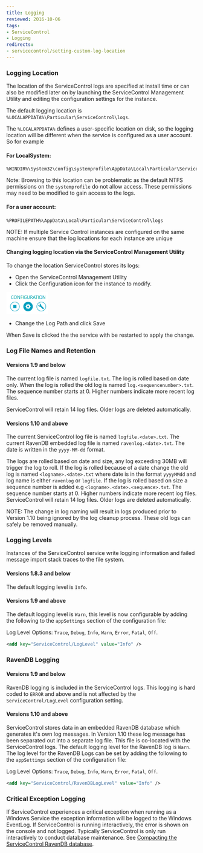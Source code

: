 ```yaml
---
title: Logging
reviewed: 2016-10-06
tags:
- ServiceControl
- Logging
redirects:
- servicecontrol/setting-custom-log-location
---
```


### Logging Location

The location of the ServiceControl logs are specified at install time or can also be modified later on by launching the ServiceControl Management Utility and editing the configuration settings for the instance.

The default logging location is `%LOCALAPPDATA%\Particular\ServiceControl\logs`.

The `%LOCALAPPDATA%` defines a user-specific location on disk, so the logging location will be different when the service is configured as a user account. So for example


#### For LocalSystem:

```no-highlight
%WINDIR%\System32\config\systemprofile\AppData\Local\Particular\ServiceControl\logs
```

Note: Browsing to this location can be problematic as the default NTFS permissions on the `systemprofile` do not allow access. These permissions may need to be modified to gain access to the logs.


#### For a user account:

```no-highlight
%PROFILEPATH%\AppData\Local\Particular\ServiceControl\logs
```


NOTE: If multiple Service Control instances are configured on the same machine ensure that the log locations for each instance are unique


#### Changing logging location via the ServiceControl Management Utility

To change the location ServiceControl stores its logs:

 * Open the ServiceControl Management Utility
 * Click the Configuration icon for the instance to modify.

![](managementutil-configuration.png)

 * Change the Log Path and click Save

When Save is clicked the the service with be restarted to apply the change.


### Log File Names and Retention


#### Versions 1.9 and below

The current log file is named `logfile.txt`. The log is rolled based on date only. When the log is rolled the old log is named `log.<sequencenumber>.txt`. The sequence number starts at 0. Higher numbers indicate more recent log files.

ServiceControl will retain 14 log files. Older logs are deleted automatically.


#### Versions 1.10 and above

The current ServiceControl log file is named `logfile.<date>.txt`. The current RavenDB embedded log file is named `ravenlog.<date>.txt`. The date is written in the `yyyy-MM-dd` format.

The logs are rolled based on date and size, any log exceeding 30MB will trigger the log to roll. If the log is rolled because of a date change the old log is named `<logname>.<date>.txt` where date is in the format `yyyyMMdd` and log name is either `ravenlog` or `logfile`. If the log is rolled based on size a sequence number is added e.g `<logname>.<date>.<sequence>.txt`. The sequence number starts at 0. Higher numbers indicate more recent log files. ServiceControl will retain 14 log files. Older logs are deleted automatically.

NOTE: The change in log naming will result in logs produced prior to Version 1.10 being ignored by the log cleanup process. These old logs can safely be removed manually.



### Logging Levels

Instances of the ServiceControl service write logging information and failed message import stack traces to the file system. 


#### Versions 1.8.3 and below

The default logging level is `Info`.


#### Versions 1.9 and above

The default logging level is `Warn`, this level is now configurable by adding the following to the `appSettings` section of the  configuration file:

Log Level Options: `Trace`, `Debug`, `Info`, `Warn`, `Error`, `Fatal`, `Off`.

```xml
<add key="ServiceControl/LogLevel" value="Info" />
```


### RavenDB Logging


#### Versions 1.9 and below

RavenDB logging is included in the ServiceControl logs. This logging is hard coded to `ERROR` and above and is not affected by the `ServiceControl/LogLevel` configuration setting.


#### Versions 1.10 and above

ServiceControl stores data in an embedded RavenDB database which generates it's own log messages. In Version 1.10 these log message has been separated out into a separate  log file. This file is co-located with the ServiceControl logs. The default logging level for the RavenDB log is `Warn`. The log level for the RavenDB Logs can be set by adding the following to the `appSettings` section of the configuration file:

Log Level Options: `Trace`, `Debug`, `Info`, `Warn`, `Error`, `Fatal`, `Off`.

```xml
<add key="ServiceControl/RavenDBLogLevel" value="Info" />
```


### Critical Exception Logging

If ServiceControl experiences a critical exception when running as a Windows Service the exception information will be logged to the Windows EventLog. If ServiceControl is running interactively, the error is shown on the console and not logged. Typically ServiceControl is only run interactively to conduct database maintenance. See [Compacting the ServiceControl RavenDB database](db-compaction.md).